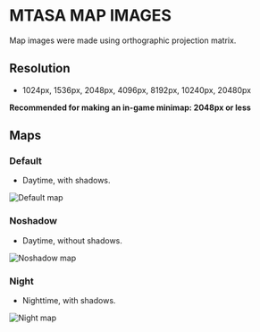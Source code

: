 # MTASA MAP IMAGES
Map images were made using orthographic projection matrix.


## Resolution
- 1024px, 1536px, 2048px, 4096px, 8192px, 10240px, 20480px

**Recommended for making an in-game minimap: 2048px or less**


## Maps
### Default
- Daytime, with shadows.

![Default map](https://i.imgur.com/dAV1yEf.jpg)

### Noshadow
- Daytime, without shadows.

![Noshadow map](https://i.imgur.com/OD2vR66.jpg)

### Night
- Nighttime, with shadows.

![Night map](https://i.imgur.com/jE2bwoA.jpg)